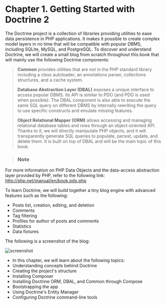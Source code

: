 # Chapter 1. Getting Started with Doctrine 2
The Doctrine project is a collection of libraries providing utilities to ease data persistence in PHP applications. It makes it possible to create complex model layers in no time that will be compatible with popular DBMS, including SQLite, MySQL, and PostgreSQL. To discover and understand Doctrine, we will create a small blog from scratch throughout this book that will mainly use the following Doctrine components:

> **Common** provides utilities that are not in the PHP standard library including a class autoloader, an annotations parser, collections structures, and a cache system.
>
> **Database Abstraction Layer (DBAL)** exposes a unique interface to access popular DBMS. Its API is similar to PDO (and PDO is used when possible). The DBAL component is also able to execute the same SQL query on different DBMS by internally rewriting the query to use specific constructs and emulate missing features.
>
> **Object Relational Mapper (ORM)** allows accessing and managing relational database tables and rows through an object-oriented API. Thanks to it, we will directly manipulate PHP objects, and it will transparently generate SQL queries to populate, persist, update, and delete them. It is built on top of DBAL and will be the main topic of this book.

<!-- -->

> ### Note
For more information on PHP Data Objects and the data-access abstraction layer provided by PHP, refer to the following link: http://php.net/manual/en/book.pdo.php

To learn Doctrine, we will build together a tiny blog engine with advanced features such as the following:

- Posts list, creation, editing, and deletion
- Comments
- Tag filtering
- Profiles for author of posts and comments
- Statistics
- Data fixtures

The following is a screenshot of the blog:

![screenshot](https://www.packtpub.com/graphics/9781782164104/graphics/4104OS_01_01.jpg)

- In this chapter, we will learn about the following topics:
- Understanding concepts behind Doctrine
- Creating the project's structure
- Installing Composer
- Installing Doctrine ORM, DBAL, and Common through Compose
- Bootstrapping the app
- Using Doctrine's Entity Manager
- Configuring Doctrine command-line tools
